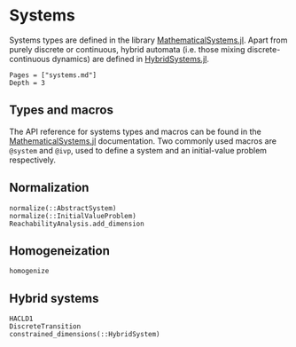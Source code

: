 # Systems

Systems types are defined in the library [MathematicalSystems.jl](https://github.com/JuliaReach/MathematicalSystems.jl). Apart from purely discrete or continuous, hybrid automata
(i.e. those mixing discrete-continuous dynamics) are defined in
[HybridSystems.jl](https://github.com/blegat/HybridSystems.jl).

```@contents
Pages = ["systems.md"]
Depth = 3
```

## Types and macros

The API reference for systems types and macros can be found in the
[MathematicalSystems.jl](https://juliareach.github.io/MathematicalSystems.jl/latest/man/systems/)
documentation. Two commonly used macros are `@system` and `@ivp`, used to
define a system and an initial-value problem respectively.

## Normalization

```@docs
normalize(::AbstractSystem)
normalize(::InitialValueProblem)
ReachabilityAnalysis.add_dimension
```

## Homogeneization

```@docs
homogenize
```

## Hybrid systems

```@docs
HACLD1
DiscreteTransition
constrained_dimensions(::HybridSystem)
```
